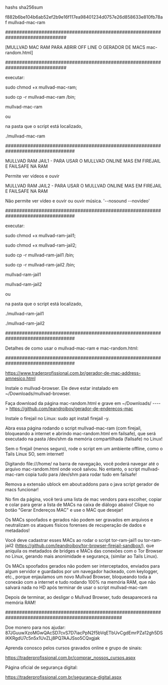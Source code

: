hashs sha256sum

f882b6be104b6ab52ef2b9e16f117ea98401234d0757e26d858633e810fb78af  mullvad-mac-ram

##############################################################################

[MULLVAD MAC RAM PARA ABRIR OFF LINE O GERADOR DE MACS mac-random.html]

##############################################################################

executar:

sudo chmod +x mullvad-mac-ram;

sudo cp -r mullvad-mac-ram /bin;

mullvad-mac-ram

ou

na pasta que o script está localizado,


./mullvad-mac-ram


#################################################################################

MULLVAD RAM JAIL1 - PARA USAR O MULLVAD ONLINE MAS EM FIREJAIL E FAILSAFE NA RAM

Permite ver vídeos e ouvir

MULLVAD RAM JAIL2 - PARA USAR O MULLVAD ONLINE MAS EM FIREJAIL E FAILSAFE NA RAM

Não permite ver vídeo e ouvir ou ouvir música. '--nosound --novideo'

#################################################################################

executar:


sudo chmod +x mullvad-ram-jail1;


sudo chmod +x mullvad-ram-jail2;


sudo cp -r mullvad-ram-jail1 /bin;

sudo cp -r mullvad-ram-jail2 /bin;


mullvad-ram-jail1

mullvad-ram-jail2


ou

na pasta que o script está localizado,


./mullvad-ram-jail1

./mullvad-ram-jail2




#################################################################################




Detalhes de como usar o mullvad-mac-ram e mac-random.html:

#################################################################################


https://www.traderprofissional.com.br/gerador-de-mac-address-amnesico.html


Instale o mullvad-browser. Ele deve estar instalado em ~/Downloads/mullvad-browser.


Faça download da página mac-random.html e grave em ~/Downloads/ ----> https://github.com/leandroibov/gerador-de-enderecos-mac


Instale o firejail no Linux: sudo apt install firejail -y.


Abra essa página rodando o script mullvad-mac-ram (com firejail, bloqueando a internet e abrindo mac-random.html em failsafe), que será executado na pasta /dev/shm da memória compartilhada (failsafe) no Linux!


Sem o firejail (menos seguro), rode o script em um ambiente offline, como o Tails Linux SO, sem internet!


Digitando file:///home/ na barra de navegação, você poderá navegar até o arquivo mac-random.html onde você salvou. No entanto, o script mullvad-mac-ram copia tudo para /dev/shm para rodar tudo em failsafe!


Remova a extensão ublock em about:addons para o java script gerador de macs funcionar!



No fim da página, você terá uma lista de mac vendors para escolher, copiar e colar para gerar a lista de MACs na caixa de diálogo abaixo! Clique no botão "Gerar Endereços MAC" e use o MAC que desejar!



Os MACs spoofados e gerados não podem ser gravados em arquivos e neutralizam os ataques físicos forenses de recuperação de dados e metadados!


Você deve cadastrar esses MACs ao rodar o script tor-ram-jail1 ou tor-ram-jail2 (https://github.com/leandroibov/tor-browser-firejail-sandbox/), que aniquila os metadados de bridges e MACs das conexões com o Tor Browser no Linux, gerando mais anonimidade e segurança, (similar ao Tails Linux).


Os MACs spoofados gerados não podem ser interceptados, enviados para algum servidor e guardados por um navegador hackeado, com keylogger, etc., porque enjaulamos um novo Mullvad Browser, bloqueando toda a conexão com a internet e tudo rodando 100% na memória RAM, que não salvará nada no HD após terminar de usar o script mullvad-mac-ram



Depois de terminar, ao desligar o Mullvad Browser, tudo desaparecerá na memória RAM!



##################################################################################################

Doe monero para nos ajudar: 87JGuuwXzoMGwQAcSD7cvS7D7iacPpN2f5bVqETbUvCgdEmrPZa12gh5DSiKKRgdU7c5n5x1UvZLj8PQ7AAJSso5CQxgjak

Aprenda conosco pelos cursos gravados online e grupo de sinais:

https://traderprofissional.com.br/comprar_nossos_cursos.aspx 

Página oficial de segurança digital:

https://traderprofissional.com.br/seguranca-digital.aspx





